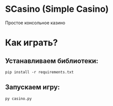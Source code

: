# SCasino (Simple Casino)
Простое консольное казино
# Как играть?
## Устанавливаем библиотеки:
```
pip install -r requirements.txt
```
## Запускаем игру:
```
py casino.py
```
